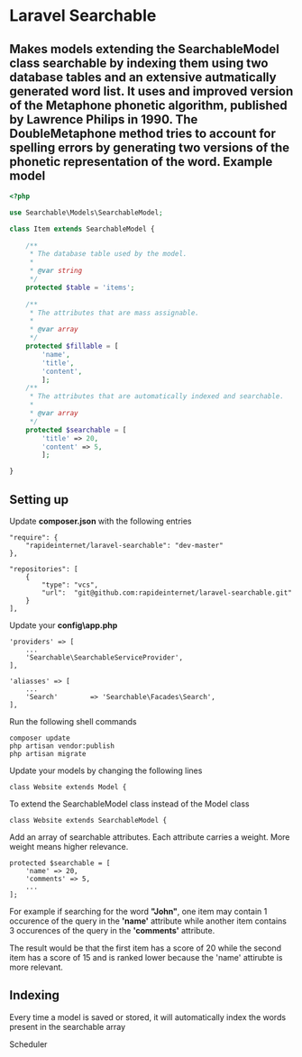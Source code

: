 # Laravel Searchable
Makes models extending the SearchableModel class searchable by indexing them using two database tables and an extensive autmatically generated word list. It uses and improved version of the Metaphone phonetic algorithm, published by Lawrence Philips in 1990. The DoubleMetaphone method tries to account for spelling errors by generating two versions of the phonetic representation of the word.
Example model
-------

``` php
<?php

use Searchable\Models\SearchableModel;

class Item extends SearchableModel {
	
	/**
	 * The database table used by the model.
	 *
	 * @var string
	 */
	protected $table = 'items';
	
	/**
	 * The attributes that are mass assignable.
	 *
	 * @var array
	 */
	protected $fillable = [ 
		'name', 
		'title',
		'content',
		];
	/**
	 * The attributes that are automatically indexed and searchable.
	 *
	 * @var array
	 */
	protected $searchable = [
		'title' => 20,
		'content' => 5,
		];	

}
```

Setting up
-------
Update **composer.json** with the following entries
```
"require": {
	"rapideinternet/laravel-searchable": "dev-master"
},

"repositories": [
	{
		"type": "vcs",
		"url":  "git@github.com:rapideinternet/laravel-searchable.git"
	}
],
```
Update your **config\app.php**
```
'providers' => [
	...
	'Searchable\SearchableServiceProvider',
],

'aliasses' => [
	...
	'Search'		=> 'Searchable\Facades\Search',
],
```
Run the following shell commands
```
composer update
php artisan vendor:publish
php artisan migrate
```
Update your models by changing the following lines
```
class Website extends Model {
```
To extend the SearchableModel class instead of the Model class
```
class Website extends SearchableModel {
```
Add an array of searchable attributes. Each attribute carries a weight. More weight means higher relevance.
```
protected $searchable = [
	'name' => 20,
	'comments' => 5,
	...
];
```
For example if searching for the word **"John"**, one item may contain 1 occurence of the query in the **'name'** attribute while another item contains 3 occurences of the query in the **'comments'** attribute.

The result would be that the first item has a score of 20 while the second item has a score of 15 and is ranked lower because the 'name' attirubte is more relevant.

Indexing
-------
Every time a model is saved or stored, it will automatically index the words present in the searchable array

Scheduler
